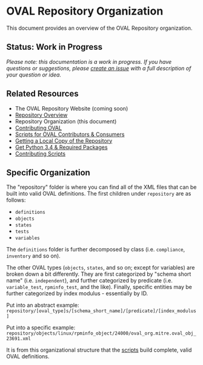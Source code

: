 # OVAL Repository Organization
This document provides an overview of the OVAL Repository organization.

## Status: Work in Progress
*Please note: this documentation is a work in progress. If you have questions or suggestions, 
please [create an issue](https://github.com/CISecurity/OVALRepo/issues/new) with a full
description of your question or idea.*

## Related Resources

- The OVAL Repository Website (coming soon)
- [Repository Overview](../README.md)
- Repository Organization (this document)
- [Contributing OVAL](../README.contributing.oval.md)
- [Scripts for OVAL Contributors & Consumers](../scripts/README.md)
 - [Getting a Local Copy of the Repository](../README.getting.repo.md)
 - [Get Python 3.4 & Required Packages](../scripts/README.scripting.setup.md)
 - [Contributing Scripts](../scripts/README.contributing.scripts.md)

## Specific Organization

The "repository" folder is where you can find all of the XML files that can be built into valid OVAL definitions.  The first children under `repository` are as follows:

* `definitions`
* `objects`
* `states`
* `tests`
* `variables`

The `definitions` folder is further decomposed by class (i.e. `compliance`, `inventory` and so on).  

The other OVAL types (`objects`, `states`, and so on; except for variables) are broken down a bit differently.  They are first categorized by "schema short name" (i.e. `independent`), and further categorized by predicate (i.e. `variable_test`, `rpminfo_test`, and the like).  Finally, specific entities may be further categorized by index modulus - essentially by ID.

Put into an abstract example: 
`repository/[oval_type]s/[schema_short_name]/[predicate]/[index_modulus]`

Put into a specific example:
`repository/objects/linux/rpminfo_object/24000/oval_org.mitre.oval_obj_23691.xml`

It is from this organizational structure that the [scripts](../scripts/README.md) build complete, valid OVAL definitions.
